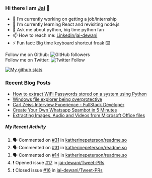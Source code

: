 
### Hi there I am [Jai](https://jaid.tech) 👋

- 🔭 I’m currently working on getting a job/internship
- 🌱 I’m currently learning React and revisiting node.js
- 💬 Ask me about python, big time python fan 
- 📫 How to reach me: [Linkedin/jai-dewani](https://www.linkedin.com/in/jai-dewani)
- ⚡ Fun fact: Big time keyboard shortcut freak :keyboard:

Follow me on Github: ![GitHub followers](https://img.shields.io/github/followers/jai-dewani?label=Follow&style=social)  
Follow me on Twitter: ![Twitter Follow](https://img.shields.io/twitter/follow/jai_dewani?label=Follow&style=social)  

[![My github stats](https://github-readme-stats.vercel.app/api?username=jai-dewani)](https://github.com/jai-dewani?tab=repositories)

### Recent Blog Posts
<!-- BLOG-POST-LIST:START -->
- [How to extract WiFi Passwords stored on a system using Python](https://blogs.jaid.tech/extract-wifi-passwords/)
- [Windows file explorer being overprotective](https://blogs.jaid.tech/windows-file-structure/)
- [Carl Zeiss Interview Experience - FullStack Developer](https://blogs.jaid.tech/carl-zeiss-interview-experience/)
- [Create Your Own Whatsapp Spambot in 5 Minutes](https://blogs.jaid.tech/automate-whatsapp/)
- [Extracting Images, Audio and Videos from Microsoft Office files](https://blogs.jaid.tech/extracting-data-from-microsoft-office/)
<!-- BLOG-POST-LIST:END -->

##### My Recent Activity
<!--START_SECTION:activity-->
1. 🗣 Commented on [#31](https://github.com/katherinepeterson/readme.so/issues/31) in [katherinepeterson/readme.so](https://github.com/katherinepeterson/readme.so)
2. 🗣 Commented on [#31](https://github.com/katherinepeterson/readme.so/issues/31) in [katherinepeterson/readme.so](https://github.com/katherinepeterson/readme.so)
3. 🗣 Commented on [#14](https://github.com/katherinepeterson/readme.so/issues/14) in [katherinepeterson/readme.so](https://github.com/katherinepeterson/readme.so)
4. ❗️ Opened issue [#17](https://github.com/jai-dewani/Tweet-PRs/issues/17) in [jai-dewani/Tweet-PRs](https://github.com/jai-dewani/Tweet-PRs)
5. ❗️ Closed issue [#16](https://github.com/jai-dewani/Tweet-PRs/issues/16) in [jai-dewani/Tweet-PRs](https://github.com/jai-dewani/Tweet-PRs)
<!--END_SECTION:activity-->
